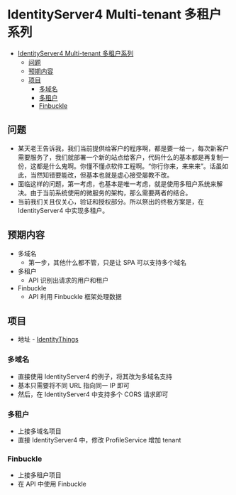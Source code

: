 # IdentityServer4 Multi-tenant 多租户系列

- [IdentityServer4 Multi-tenant 多租户系列](#identityserver4-multi-tenant-多租户系列)
  - [问题](#问题)
  - [预期内容](#预期内容)
  - [项目](#项目)
    - [多域名](#多域名)
    - [多租户](#多租户)
    - [Finbuckle](#finbuckle)

## 问题
- 某天老王告诉我，我们当前提供给客户的程序啊，都是要一给一，每次新客户需要服务了，我们就部署一个新的站点给客户，代码什么的基本都是再复制一份，这都是什么鬼啊。你懂不懂点软件工程啊。“你行你来，来来来”。话虽如此，当然知错要能改，但基本也就是虚心接受屡教不改。
- 面临这样的问题，第一考虑，也基本是唯一考虑，就是使用多租户系统来解决。由于当前系统使用的微服务的架构，那么需要两者的结合。
- 当前我们关且仅关心，验证和授权部分。所以祭出的终极方案是，在 IdentityServer4 中实现多租户。

## 预期内容
- 多域名
    - 第一步，其他什么都不管，只是让 SPA 可以支持多个域名
- 多租户
    - API 识别出请求的用户和租户
- Finbuckle
    - API 利用 Finbuckle 框架处理数据

## 项目
- 地址 - [IdentityThings](https://github.com/chinaq/IdentityThings)

### 多域名
- 直接使用 IdentityServer4 的例子，将其改为多域名支持
- 基本只需要将不同 URL 指向同一 IP 即可
- 然后，在 IdentityServer4 中支持多个 CORS 请求即可

### 多租户
- 上接多域名项目
- 直接 IdentityServer4 中，修改 ProfileService 增加 tenant

### Finbuckle
- 上接多租户项目
- 在 API 中使用 Finbuckle

